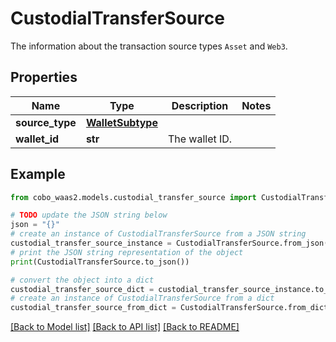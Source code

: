 # CustodialTransferSource

The information about the transaction source types `Asset` and `Web3`.

## Properties

Name | Type | Description | Notes
------------ | ------------- | ------------- | -------------
**source_type** | [**WalletSubtype**](WalletSubtype.md) |  | 
**wallet_id** | **str** | The wallet ID. | 

## Example

```python
from cobo_waas2.models.custodial_transfer_source import CustodialTransferSource

# TODO update the JSON string below
json = "{}"
# create an instance of CustodialTransferSource from a JSON string
custodial_transfer_source_instance = CustodialTransferSource.from_json(json)
# print the JSON string representation of the object
print(CustodialTransferSource.to_json())

# convert the object into a dict
custodial_transfer_source_dict = custodial_transfer_source_instance.to_dict()
# create an instance of CustodialTransferSource from a dict
custodial_transfer_source_from_dict = CustodialTransferSource.from_dict(custodial_transfer_source_dict)
```
[[Back to Model list]](../README.md#documentation-for-models) [[Back to API list]](../README.md#documentation-for-api-endpoints) [[Back to README]](../README.md)


